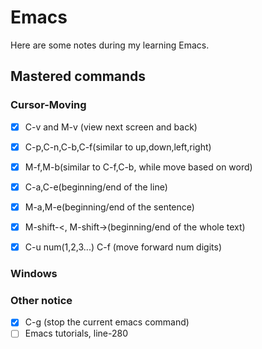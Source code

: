 # Emacs

Here are some notes during my learning Emacs.

## Mastered commands

### Cursor-Moving
- [x] C-v and M-v (view next screen and back)
- [x] C-p,C-n,C-b,C-f(similar to up,down,left,right)
- [x] M-f,M-b(similar to C-f,C-b, while move based on word)
- [x] C-a,C-e(beginning/end of the line)
- [x] M-a,M-e(beginning/end of the sentence)
- [x] M-shift-<, M-shift->(beginning/end of the whole text)
- [x] C-u num(1,2,3...) C-f (move forward num digits)


### Windows

### Other notice

- [x] C-g (stop the current emacs command)
- [ ] Emacs tutorials, line-280
